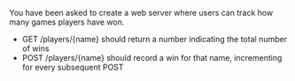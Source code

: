 You have been asked to create a web server where users can track how many games players have won.
- GET /players/{name} should return a number indicating the total number of wins
- POST /players/{name} should record a win for that name, incrementing for every subsequent POST